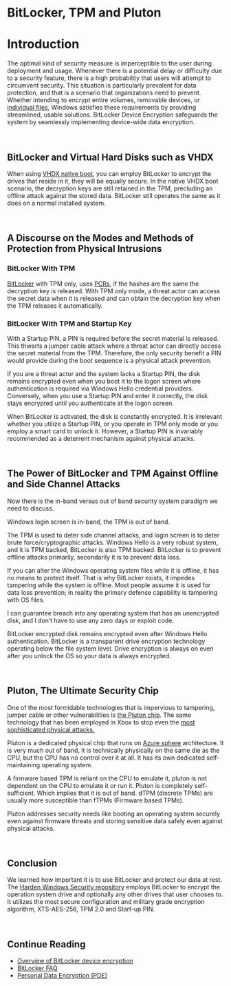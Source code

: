 # BitLocker, TPM and Pluton

# Introduction

The optimal kind of security measure is imperceptible to the user during deployment and usage. Whenever there is a potential delay or difficulty due to a security feature, there is a high probability that users will attempt to circumvent security. This situation is particularly prevalent for data protection, and that is a scenario that organizations need to prevent. Whether intending to encrypt entire volumes, removable devices, or [individual files](https://learn.microsoft.com/en-us/windows/security/operating-system-security/data-protection/personal-data-encryption/), Windows satisfies these requirements by providing streamlined, usable solutions. BitLocker Device Encryption safeguards the system by seamlessly implementing device-wide data encryption.

<br>

## BitLocker and Virtual Hard Disks such as VHDX

When using [VHDX native boot](https://learn.microsoft.com/en-us/windows-hardware/manufacture/desktop/deploy-windows-on-a-vhd--native-boot), you can employ BitLocker to encrypt the drives that reside in it, they will be equally secure. In the native VHDX boot scenario, the decryption keys are still retained in the TPM, precluding an offline attack against the stored data. BitLocker still operates the same as it does on a normal installed system.

<br>

## A Discourse on the Modes and Methods of Protection from Physical Intrusions

### BitLocker With TPM

[BitLocker](https://learn.microsoft.com/en-us/windows/security/operating-system-security/data-protection/BitLocker/BitLocker-group-policy-settings#reference-configure-tpm-platform-validation-profile-for-native-uefi-firmware-configurations) with TPM only, uses [PCRs](https://learn.microsoft.com/en-us/windows/security/operating-system-security/data-protection/BitLocker/BitLocker-group-policy-settings#about-the-platform-configuration-register-pcr), if the hashes are the same the decryption key is released. With TPM only mode, a threat actor can access the secret data when it is released and can obtain the decryption key when the TPM releases it automatically.

### BitLocker With TPM and Startup Key

With a Startup PIN, a PIN is required before the secret material is released. This thwarts a jumper cable attack where a threat actor can directly access the secret material from the TPM. Therefore, the only security benefit a PIN would provide during the boot sequence is a physical attack prevention.

If you are a threat actor and the system lacks a Startup PIN, the disk remains encrypted even when you boot it to the logon screen where authentication is required via Windows Hello credential providers. Conversely, when you use a Startup PIN and enter it correctly, the disk stays encrypted until you authenticate at the logon screen.

When BitLocker is activated, the disk is constantly encrypted. It is irrelevant whether you utilize a Startup PIN, or you operate in TPM only mode or you employ a smart card to unlock it. However, a Startup PIN is invariably recommended as a deterrent mechanism against physical attacks.

<br>

## The Power of BitLocker and TPM Against Offline and Side Channel Attacks

Now there is the in-band versus out of band security system paradigm we need to discuss.

Windows login screen is in-band, the TPM is out of band.

The TPM is used to deter side channel attacks, and login screen is to deter brute force/cryptographic attacks. Windows Hello is a very robust system, and it is TPM backed, BitLocker is also TPM backed. BitLocker is to prevent offline attacks primarily, secondarily it is to prevent data loss.

If you can alter the Windows operating system files while it is offline, it has no means to protect itself. That is why BitLocker exists, it impedes tampering while the system is offline. Most people assume it is used for data loss prevention; in reality the primary defense capability is tampering with OS files.

I can guarantee breach into any operating system that has an unencrypted disk, and I don’t have to use any zero days or exploit code.

BitLocker encrypted disk remains encrypted even after Windows Hello authentication. BitLocker is a transparent drive encryption technology operating below the file system level. Drive encryption is always on even after you unlock the OS so your data is always encrypted.

<br>

## Pluton, The Ultimate Security Chip

One of the most formidable technologies that is impervious to tampering, jumper cable or other vulnerabilities is [the Pluton chip](https://www.microsoft.com/en-us/security/blog/2020/11/17/meet-the-microsoft-pluton-processor-the-security-chip-designed-for-the-future-of-windows-pcs/). The same technology that has been employed in Xbox to stop even the [most sophisticated physical attacks.](https://www.youtube.com/watch?v=quLa6kzzra0)

Pluton is a dedicated physical chip that runs on [Azure sphere](https://azure.microsoft.com/en-us/products/azure-sphere/) architecture. It is very much out of band, it is technically physically on the same die as the CPU, but the CPU has no control over it at all. It has its own dedicated self-maintaining operating system.

A firmware based TPM is reliant on the CPU to emulate it, pluton is not dependent on the CPU to emulate it or run it. Pluton is completely self-sufficient. Which implies that it is out of band. dTPM (discrete TPMs) are usually more susceptible than fTPMs (Firmware based TPMs).

Pluton addresses security needs like booting an operating system securely even against firmware threats and storing sensitive data safely even against physical attacks.

<br>

## Conclusion

We learned how important it is to use BitLocker and protect our data at rest. The [Harden Windows Security repository](https://github.com/HotCakeX/Harden-Windows-Security) employs BitLocker to encrypt the operation system drive and optionally any other drives that user chooses to. It utilizes the most secure configuration and military grade encryption algorithm, XTS-AES-256, TPM 2.0 and Start-up PIN.

<br>

## Continue Reading

* [Overview of BitLocker device encryption](https://learn.microsoft.com/en-us/windows/security/operating-system-security/data-protection/bitlocker/bitlocker-device-encryption-overview-windows-10)
* [BitLocker FAQ](https://learn.microsoft.com/en-us/windows/security/operating-system-security/data-protection/BitLocker/faq)
* [Personal Data Encryption (PDE)](https://learn.microsoft.com/en-us/windows/security/operating-system-security/data-protection/personal-data-encryption/)

<br>
